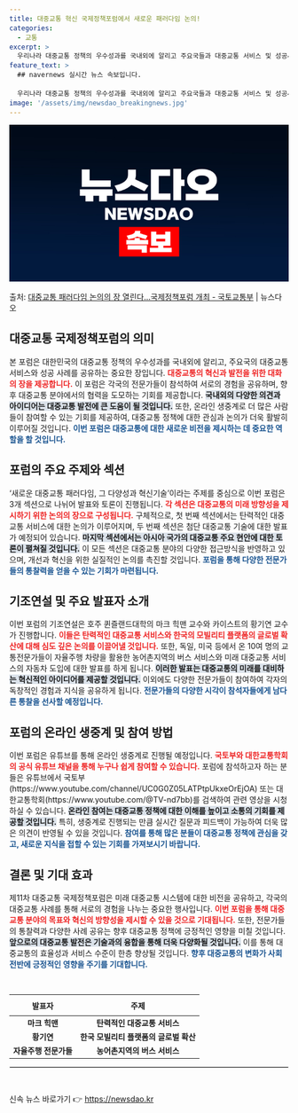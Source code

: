 ```yaml
---
title: 대중교통 혁신 국제정책포럼에서 새로운 패러다임 논의!
categories:
  - 교통
excerpt: >
  우리나라 대중교통 정책의 우수성과를 국내외에 알리고 주요국들과 대중교통 서비스 및 성공사례를 공유하기 위한 …
feature_text: >
  ## navernews 실시간 뉴스 속보입니다.

  우리나라 대중교통 정책의 우수성과를 국내외에 알리고 주요국들과 대중교통 서비스 및 성공사례를 공유하기 위한 …
image: '/assets/img/newsdao_breakingnews.jpg'
---
```


![뉴스다오 속보](/assets/img/newsdao_breakingnews.jpg)

<p>출처: <a href="https://newsdao.kr/2096" rel="dofollow">대중교통 패러다임 논의의 장 열린다…국제정책포럼 개최 - 국토교통부</a> | 뉴스다오</p>

<h2 data-ke-size="size26">대중교통 국제정책포럼의 의미</h2>
<p data-ke-size="size16">본 포럼은 대한민국의 대중교통 정책의 우수성과를 국내외에 알리고, 주요국의 대중교통 서비스와 성공 사례를 공유하는 중요한 장입니다. <b><span style="color: #ee2323;">대중교통의 혁신과 발전을 위한 대화의 장을 제공합니다.</span></b> 이 포럼은 각국의 전문가들이 참석하여 서로의 경험을 공유하며, 향후 대중교통 분야에서의 협력을 도모하는 기회를 제공합니다. <b><span style="background-color: #21538527;">국내외의 다양한 의견과 아이디어는 대중교통 발전에 큰 도움이 될 것입니다.</span></b> 또한, 온라인 생중계로 더 많은 사람들이 참여할 수 있는 기회를 제공하여, 대중교통 정책에 대한 관심과 논의가 더욱 활발히 이루어질 것입니다. <b><span style="color: #1a5490;">이번 포럼은 대중교통에 대한 새로운 비전을 제시하는 데 중요한 역할을 할 것입니다.</span></b></p>

<h2 data-ke-size="size26">포럼의 주요 주제와 섹션</h2>
<p data-ke-size="size16">‘새로운 대중교통 패러다임, 그 다양성과 혁신기술’이라는 주제를 중심으로 이번 포럼은 3개 섹션으로 나뉘어 발표와 토론이 진행됩니다. <b><span style="color: #ee2323;">각 섹션은 대중교통의 미래 방향성을 제시하기 위한 논의의 장으로 구성됩니다.</span></b> 구체적으로, 첫 번째 섹션에서는 탄력적인 대중교통 서비스에 대한 논의가 이루어지며, 두 번째 섹션은 첨단 대중교통 기술에 대한 발표가 예정되어 있습니다. <b><span style="background-color: #21538527;">마지막 섹션에서는 아시아 국가의 대중교통 주요 현안에 대한 토론이 펼쳐질 것입니다.</span></b> 이 모든 섹션은 대중교통 분야의 다양한 접근방식을 반영하고 있으며, 개선과 혁신을 위한 실질적인 논의를 촉진할 것입니다. <b><span style="color: #1a5490;">포럼을 통해 다양한 전문가들의 통찰력을 얻을 수 있는 기회가 마련됩니다.</span></b></p>

<h2 data-ke-size="size26">기조연설 및 주요 발표자 소개</h2>
<p data-ke-size="size16">이번 포럼의 기조연설은 호주 퀸즐랜드대학의 마크 힉맨 교수와 카이스트의 황기연 교수가 진행합니다. <b><span style="color: #ee2323;">이들은 탄력적인 대중교통 서비스와 한국의 모빌리티 플랫폼의 글로벌 확산에 대해 심도 깊은 논의를 이끌어낼 것입니다.</span></b> 또한, 독일, 미국 등에서 온 10여 명의 교통전문가들이 자율주행 차량을 활용한 농어촌지역의 버스 서비스와 미래 대중교통 서비스의 자동차 도입에 대한 발표를 하게 됩니다. <b><span style="background-color: #21538527;">이러한 발표는 대중교통의 미래를 대비하는 혁신적인 아이디어를 제공할 것입니다.</span></b> 이외에도 다양한 전문가들이 참여하여 각자의 독창적인 경험과 지식을 공유하게 됩니다. <b><span style="color: #1a5490;">전문가들의 다양한 시각이 참석자들에게 남다른 통찰을 선사할 예정입니다.</span></b></p>

<h2 data-ke-size="size26">포럼의 온라인 생중계 및 참여 방법</h2>
<p data-ke-size="size16">이번 포럼은 유튜브를 통해 온라인 생중계로 진행될 예정입니다. <b><span style="color: #ee2323;">국토부와 대한교통학회의 공식 유튜브 채널을 통해 누구나 쉽게 참여할 수 있습니다.</span></b> 포럼에 참석하고자 하는 분들은 유튜브에서 국토부(https://www.youtube.com/channel/UC0G0Z05LATPtpUkxeOrEjOA) 또는 대한교통학회(https://www.youtube.com/@TV-nd7bb)를 검색하여 관련 영상을 시청하실 수 있습니다. <b><span style="background-color: #21538527;">온라인 참여는 대중교통 정책에 대한 이해를 높이고 소통의 기회를 제공할 것입니다.</span></b> 특히, 생중계로 진행되는 만큼 실시간 질문과 피드백이 가능하여 더욱 많은 의견이 반영될 수 있을 것입니다. <b><span style="color: #1a5490;">참여를 통해 많은 분들이 대중교통 정책에 관심을 갖고, 새로운 지식을 접할 수 있는 기회를 가져보시기 바랍니다.</span></b></p>

<h2 data-ke-size="size26">결론 및 기대 효과</h2>
<p data-ke-size="size16">제11차 대중교통 국제정책포럼은 미래 대중교통 시스템에 대한 비전을 공유하고, 각국의 대중교통 사례를 통해 서로의 경험을 나누는 중요한 행사입니다. <b><span style="color: #ee2323;">이번 포럼을 통해 대중교통 분야의 목표와 혁신의 방향성을 제시할 수 있을 것으로 기대됩니다.</span></b> 또한, 전문가들의 통찰력과 다양한 사례 공유는 향후 대중교통 정책에 긍정적인 영향을 미칠 것입니다. <b><span style="background-color: #21538527;">앞으로의 대중교통 발전은 기술과의 융합을 통해 더욱 다양화될 것입니다.</span></b> 이를 통해 대중교통의 효율성과 서비스 수준이 한층 향상될 것입니다. <b><span style="color: #1a5490;">향후 대중교통의 변화가 사회 전반에 긍정적인 영향을 주기를 기대합니다.</span></b></p>

<p data-ke-size="size16">&nbsp;</p>

<table style="width: 100%;">
    <thead>
        <tr>
            <th style="text-align: center; height: 30px;">발표자</th>
            <th style="text-align: center; height: 30px;">주제</th>
        </tr>
    </thead>
    <tbody>
        <tr>
            <td style="text-align: center; height: 17px;"><b>마크 힉맨</b></td>
            <td style="text-align: center; height: 17px;"><b>탄력적인 대중교통 서비스</b></td>
        </tr>
        <tr>
            <td style="text-align: center; height: 17px;"><b>황기연</b></td>
            <td style="text-align: center; height: 17px;"><b>한국 모빌리티 플랫폼의 글로벌 확산</b></td>
        </tr>
        <tr>
            <td style="text-align: center; height: 17px;"><b>자율주행 전문가들</b></td>
            <td style="text-align: center; height: 17px;"><b>농어촌지역의 버스 서비스</b></td>
        </tr>
    </tbody>
</table>

<hr style="border: 1px solid #dcdcdc;">

<p data-ke-size="size16">&nbsp;</p>
 

신속 뉴스 바로가기 👉 <a href="https://newsdao.kr" rel="dofollow">https://newsdao.kr</a>


